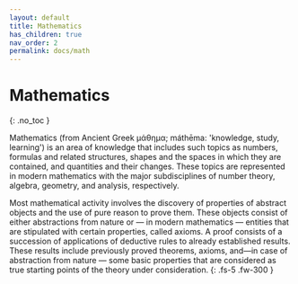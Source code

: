 ```yaml
---
layout: default
title: Mathematics
has_children: true
nav_order: 2
permalink: docs/math
---
```


# Mathematics
{: .no_toc }

Mathematics (from Ancient Greek μάθημα; máthēma: 'knowledge, study, learning') is an area of knowledge that includes such topics as numbers, formulas and related structures, shapes and the spaces in which they are contained, and quantities and their changes. These topics are represented in modern mathematics with the major subdisciplines of number theory, algebra, geometry, and analysis, respectively.

Most mathematical activity involves the discovery of properties of abstract objects and the use of pure reason to prove them. These objects consist of either abstractions from nature or — in modern mathematics — entities that are stipulated with certain properties, called axioms. A proof consists of a succession of applications of deductive rules to already established results. These results include previously proved theorems, axioms, and—in case of abstraction from nature — some basic properties that are considered as true starting points of the theory under consideration.
{: .fs-5 .fw-300 }

